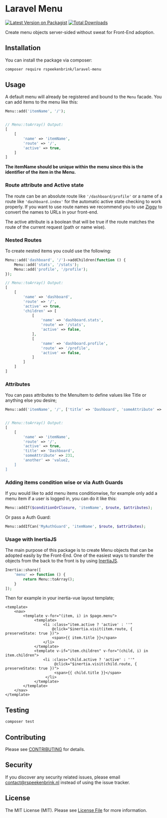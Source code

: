 # Laravel Menu

[![Latest Version on Packagist](https://img.shields.io/packagist/v/rspeekenbrink/laravel-menu.svg?style=flat-square)](https://packagist.org/packages/rspeekenbrink/laravel-menu)
[![Total Downloads](https://img.shields.io/packagist/dt/rspeekenbrink/laravel-menu.svg?style=flat-square)](https://packagist.org/packages/rspeekenbrink/laravel-menu)

Create menu objects server-sided without sweat for Front-End adoption.

## Installation

You can install the package via composer:

```bash
composer require rspeekenbrink/laravel-menu
```

## Usage

A default menu will already be registered and bound to the `Menu` facade. You can add items to the menu like this:

```php
Menu::add('itemName', '/');


// Menu::toArray() Output:
[
    [
        'name' => 'itemName',
        'route' => '/',
        'active' => true,
    ]
]
```

**The itemName should be unique within the menu since this is the identifier of the item in the Menu.**

### Route attribute and Active state

The route can be an absolute route like ```'/dashboard/profile'``` or a name of a route like ```'dashboard.index'``` for the automatic active state checking to work properly. If you want to use route names we recommend you to use [Ziggy](https://github.com/tightenco/ziggy) to convert the names to URLs in your front-end.

The active attribute is a boolean that will be true if the route matches the route of the current request (path or name wise). 

### Nested Routes

To create nested items you could use the following:

```php
Menu::add('dashboard', '/')->addChildren(function () {
    Menu::add('stats', '/stats');
    Menu::add('profile', '/profile');
});

// Menu::toArray() Output:
[
    [
        'name' => 'dashboard',
        'route' => '/',
        'active' => true,
        'children' => [
            [
                'name' => 'dashboard.stats',
                'route' => '/stats',
                'active' => false,
            ],
            [
                'name' => 'dashboard.profile',
                'route' => '/profile',
                'active' => false,
            ]
        ]
    ]
]
```

### Attributes

You can pass attributes to the MenuItem to define values like Title or anything else you desire;

```php
Menu::add('itemName', '/', ['title' => 'Dashboard', 'someAttribute' => 231, 'another' => 'value2']);


// Menu::toArray() Output:
[
    [
        'name' => 'itemName',
        'route' => '/',
        'active' => true,
        'title' => 'Dashboard',
        'someAttribute' => 231,
        'another' => 'value2,
    ]
]
```

### Adding items condition wise or via Auth Guards

If you would like to add menu items conditionwise, for example only add a menu item if a user is logged in, you can do it like this:

```php
Menu::addIf($conditionOrClosure, 'itemName', $route, $attributes);
```

Or pass a Auth Guard:

```php
Menu::addIfCan('MyAuthGuard', 'itemName', $route, $attributes);
```

### Usage with InertiaJS

The main purpose of this package is to create Menu objects that can be adopted easily by the Front-End.
One of the easiest ways to transfer the objects from the back to the front is by using [InertiaJS](https://inertiajs.com/).

```php
Inertia::share([
    'menu' => function () {
        return Menu::toArray();
    }
]);
```

Then for example in your inertia-vue layout template;

```vue
<template>
    <nav>
        <template v-for="(item, i) in $page.menu">
             <template>
                 <li :class="item.active ? 'active' : ''"
                     @click="$inertia.visit(item.route, { preserveState: true })">
                     <span>{{ item.title }}</span>
                 </li>
             </template>
             <template v-if="item.children" v-for="(child, i) in item.children">
                 <li :class="child.active ? 'active' : ''"
                      @click="$inertia.visit(child.route, { preserveState: true })">
                      <span>{{ child.title }}</span>
                  </li>
             </template>
        </template>
    </nav>
</template>
```

## Testing

``` bash
composer test
```

## Contributing

Please see [CONTRIBUTING](CONTRIBUTING.md) for details.

## Security

If you discover any security related issues, please email contact@rspeekenbrink.nl instead of using the issue tracker.

## License

The MIT License (MIT). Please see [License File](LICENSE) for more information.
